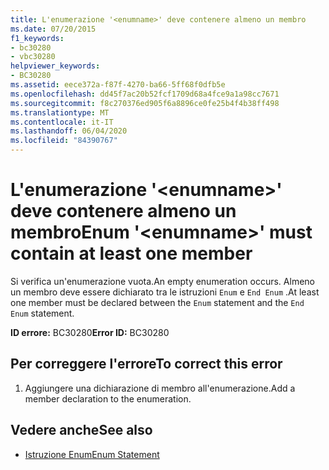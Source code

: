 ```yaml
---
title: L'enumerazione '<enumname>' deve contenere almeno un membro
ms.date: 07/20/2015
f1_keywords:
- bc30280
- vbc30280
helpviewer_keywords:
- BC30280
ms.assetid: eece372a-f87f-4270-ba66-5ff68f0dfb5e
ms.openlocfilehash: dd45f7ac20b52fcf1709d68a4fce9a1a98cc7671
ms.sourcegitcommit: f8c270376ed905f6a8896ce0fe25b4f4b38ff498
ms.translationtype: MT
ms.contentlocale: it-IT
ms.lasthandoff: 06/04/2020
ms.locfileid: "84390767"
---
```

# <a name="enum-enumname-must-contain-at-least-one-member"></a><span data-ttu-id="79769-102">L'enumerazione '\<enumname>' deve contenere almeno un membro</span><span class="sxs-lookup"><span data-stu-id="79769-102">Enum '\<enumname>' must contain at least one member</span></span>
<span data-ttu-id="79769-103">Si verifica un'enumerazione vuota.</span><span class="sxs-lookup"><span data-stu-id="79769-103">An empty enumeration occurs.</span></span> <span data-ttu-id="79769-104">Almeno un membro deve essere dichiarato tra le istruzioni `Enum` e `End Enum` .</span><span class="sxs-lookup"><span data-stu-id="79769-104">At least one member must be declared between the `Enum` statement and the `End Enum` statement.</span></span>  
  
 <span data-ttu-id="79769-105">**ID errore:** BC30280</span><span class="sxs-lookup"><span data-stu-id="79769-105">**Error ID:** BC30280</span></span>  
  
## <a name="to-correct-this-error"></a><span data-ttu-id="79769-106">Per correggere l'errore</span><span class="sxs-lookup"><span data-stu-id="79769-106">To correct this error</span></span>  
  
1. <span data-ttu-id="79769-107">Aggiungere una dichiarazione di membro all'enumerazione.</span><span class="sxs-lookup"><span data-stu-id="79769-107">Add a member declaration to the enumeration.</span></span>  
  
## <a name="see-also"></a><span data-ttu-id="79769-108">Vedere anche</span><span class="sxs-lookup"><span data-stu-id="79769-108">See also</span></span>

- [<span data-ttu-id="79769-109">Istruzione Enum</span><span class="sxs-lookup"><span data-stu-id="79769-109">Enum Statement</span></span>](../language-reference/statements/enum-statement.md)
